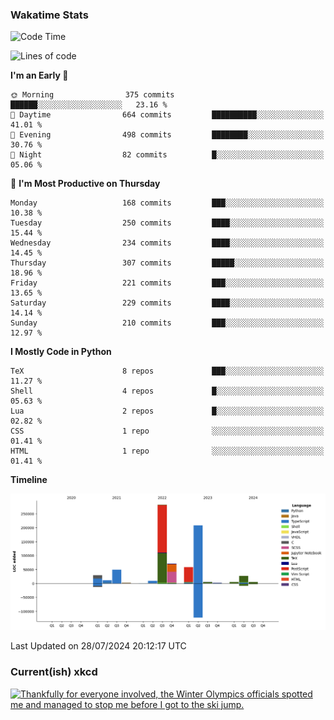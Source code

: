 ### Wakatime Stats
<!--START_SECTION:waka-->
![Code Time](http://img.shields.io/badge/Code%20Time-2%2C787%20hrs%2025%20mins-blue)

![Lines of code](https://img.shields.io/badge/From%20Hello%20World%20I%27ve%20Written-769.2%20thousand%20lines%20of%20code-blue)

**I'm an Early 🐤** 

```text
🌞 Morning                375 commits         ██████░░░░░░░░░░░░░░░░░░░   23.16 % 
🌆 Daytime                664 commits         ██████████░░░░░░░░░░░░░░░   41.01 % 
🌃 Evening                498 commits         ████████░░░░░░░░░░░░░░░░░   30.76 % 
🌙 Night                  82 commits          █░░░░░░░░░░░░░░░░░░░░░░░░   05.06 % 
```
📅 **I'm Most Productive on Thursday** 

```text
Monday                   168 commits         ███░░░░░░░░░░░░░░░░░░░░░░   10.38 % 
Tuesday                  250 commits         ████░░░░░░░░░░░░░░░░░░░░░   15.44 % 
Wednesday                234 commits         ████░░░░░░░░░░░░░░░░░░░░░   14.45 % 
Thursday                 307 commits         █████░░░░░░░░░░░░░░░░░░░░   18.96 % 
Friday                   221 commits         ███░░░░░░░░░░░░░░░░░░░░░░   13.65 % 
Saturday                 229 commits         ████░░░░░░░░░░░░░░░░░░░░░   14.14 % 
Sunday                   210 commits         ███░░░░░░░░░░░░░░░░░░░░░░   12.97 % 
```


**I Mostly Code in Python** 

```text
TeX                      8 repos             ███░░░░░░░░░░░░░░░░░░░░░░   11.27 % 
Shell                    4 repos             █░░░░░░░░░░░░░░░░░░░░░░░░   05.63 % 
Lua                      2 repos             █░░░░░░░░░░░░░░░░░░░░░░░░   02.82 % 
CSS                      1 repo              ░░░░░░░░░░░░░░░░░░░░░░░░░   01.41 % 
HTML                     1 repo              ░░░░░░░░░░░░░░░░░░░░░░░░░   01.41 % 
```



**Timeline**

![Lines of Code chart](https://raw.githubusercontent.com/joshuajeschek/joshuajeschek/main/assets/bar_graph.png)


 Last Updated on 28/07/2024 20:12:17 UTC
<!--END_SECTION:waka-->

### Current(ish) xkcd
<a id="xkcd-a" title="Thankfully for everyone involved, the Winter Olympics officials spotted me and managed to stop me before I got to the ski jump." href="https://www.xkcd.com" target="_blank">
        <img align="center" id="xkcd-img" src="https://imgs.xkcd.com/comics/olympic_sports.png" alt="Thankfully for everyone involved, the Winter Olympics officials spotted me and managed to stop me before I got to the ski jump." height=300 />
</a>
